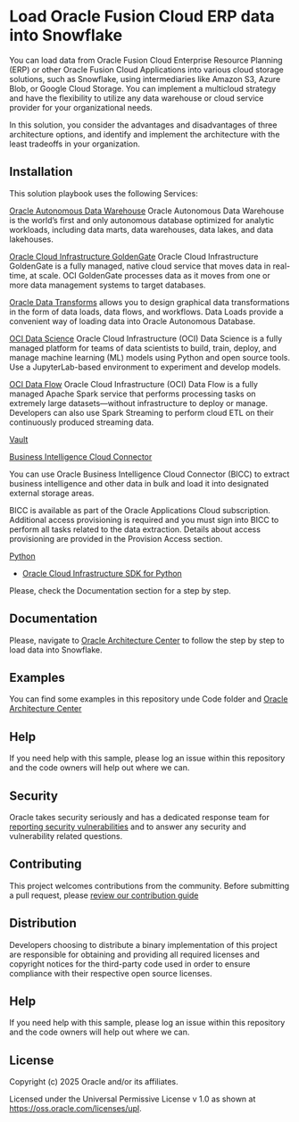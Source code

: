 # Load Oracle Fusion Cloud ERP data into Snowflake

You can load data from Oracle Fusion Cloud Enterprise Resource Planning (ERP) or other Oracle Fusion Cloud Applications into various cloud storage solutions, such as Snowflake, using intermediaries like Amazon S3, Azure Blob, or Google Cloud Storage. You can implement a multicloud strategy and have the flexibility to utilize any data warehouse or cloud service provider for your organizational needs.

In this solution, you consider the advantages and disadvantages of three architecture options, and identify and implement the architecture with the least tradeoffs in your organization.

## Installation

This solution playbook uses the following Services:

[Oracle Autonomous Data Warehouse](https://www.oracle.com/autonomous-database/autonomous-data-warehouse/)
Oracle Autonomous Data Warehouse is the world’s first and only autonomous database optimized for analytic workloads, including data marts, data warehouses, data lakes, and data lakehouses.

[Oracle Cloud Infrastructure GoldenGate](https://docs.oracle.com/en/cloud/paas/goldengate-service/druyg/index.html)
Oracle Cloud Infrastructure GoldenGate is a fully managed, native cloud service that moves data in real-time, at scale. OCI GoldenGate processes data as it moves from one or more data management systems to target databases. 

[Oracle Data Transforms](https://docs.oracle.com/en/cloud/paas/autonomous-database/serverless/adbsb/catalog-entities.html) allows you to design graphical data transformations in the form of data loads, data flows, and workflows. Data Loads provide a convenient way of loading data into Oracle Autonomous Database.

[OCI Data Science](https://www.oracle.com/artificial-intelligence/data-science/)
Oracle Cloud Infrastructure (OCI) Data Science is a fully managed platform for teams of data scientists to build, train, deploy, and manage machine learning (ML) models using Python and open source tools. Use a JupyterLab-based environment to experiment and develop models.

[OCI Data Flow](https://www.oracle.com/big-data/data-flow/)
Oracle Cloud Infrastructure (OCI) Data Flow is a fully managed Apache Spark service that performs processing tasks on extremely large datasets—without infrastructure to deploy or manage. Developers can also use Spark Streaming to perform cloud ETL on their continuously produced streaming data. 

[Vault](https://docs.oracle.com/en-us/iaas/Content/KeyManagement/Tasks/managingvaults.htm)

[Business Intelligence Cloud Connector](https://docs.oracle.com/en/cloud/saas/applications-common/24c/biacc/overview-of-business-intelligence-cloud-connector.html#u00180685)

You can use Oracle Business Intelligence Cloud Connector (BICC) to extract business intelligence and other data in bulk and load it into designated external storage areas.

BICC is available as part of the Oracle Applications Cloud subscription. Additional access provisioning is required and you must sign into BICC to perform all tasks related to the data extraction. Details about access provisioning are provided in the Provision Access section.

[Python](https://www.python.org/)
  - [Oracle Cloud Infrastructure SDK for Python](https://docs.oracle.com/en-us/iaas/Content/API/SDKDocs/pythonsdk.htm)

Please, check the Documentation section for a step by step.

## Documentation

Please, navigate to [Oracle Architecture Center](https://docs.oracle.com/en/solutions/load-fusion-erp-data-snowflake/index.html) to follow the step by step to load data into Snowflake.

## Examples

You can find some examples in this repository unde Code folder and [Oracle Architecture Center](https://docs.oracle.com/en/solutions/load-fusion-erp-data-snowflake/index.html)

## Help
If you need help with this sample, please log an issue within this repository and the code owners will help out where we can.

## Security

Oracle takes security seriously and has a dedicated response team for [reporting security vulnerabilities](./SECURITY.md) and to answer any security and vulnerability related questions.

## Contributing
This project welcomes contributions from the community. Before submitting a pull request, please [review our contribution guide](./CONTRIBUTING.md)

## Distribution
Developers choosing to distribute a binary implementation of this project are responsible for obtaining and providing all required licenses and copyright notices for the third-party code used in order to ensure compliance with their respective open source licenses.

## Help

If you need help with this sample, please log an issue within this repository and the code owners will help out where we can.

## License

Copyright (c) 2025 Oracle and/or its affiliates. 

Licensed under the Universal Permissive License v 1.0 as shown at 
https://oss.oracle.com/licenses/upl.
